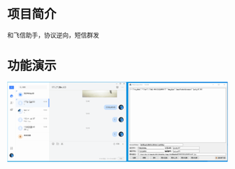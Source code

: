 # 项目简介
和飞信助手，协议逆向，短信群发

# 功能演示
![image](https://github.com/hcaihao/FetionHelper/blob/main/Demo.gif)
